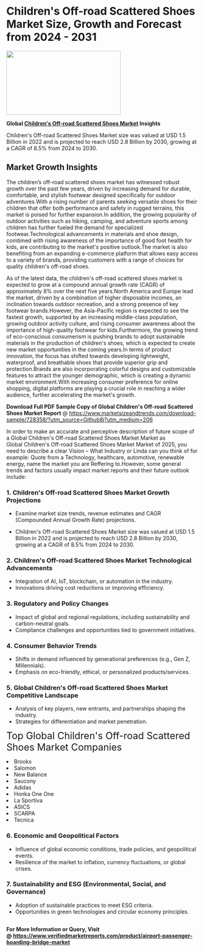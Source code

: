 <H1>Children's Off-road Scattered Shoes Market Size, Growth and Forecast from 2024 - 2031</H1><img class="aligncenter size-medium wp-image-584254" src="https://thirdeyenews.in/wp-content/uploads/2024/09/Global-Market-Research-300x168.jpeg" alt="" width="300" height="168" /><p><strong>Global&nbsp;<a href="https://www.marketsizeandtrends.com/download-sample/728358/?utm_source=Github8j?utm_medium=206">Children's Off-road Scattered Shoes Market</a> Insights</strong></p><p>Children's Off-road Scattered Shoes Market size was valued at USD 1.5 Billion in 2022 and is projected to reach USD 2.8 Billion by 2030, growing at a CAGR of 8.5% from 2024 to 2030.</p><p><h2>Market Growth Insights</h2> <p>The children’s off-road scattered shoes market has witnessed robust growth over the past few years, driven by increasing demand for durable, comfortable, and stylish footwear designed specifically for outdoor adventures.With a rising number of parents seeking versatile shoes for their children that offer both performance and safety in rugged terrains, this market is poised for further expansion.In addition, the growing popularity of outdoor activities such as hiking, camping, and adventure sports among children has further fueled the demand for specialized footwear.Technological advancements in materials and shoe design, combined with rising awareness of the importance of good foot health for kids, are contributing to the market's positive outlook.The market is also benefiting from an expanding e-commerce platform that allows easy access to a variety of brands, providing customers with a range of choices for quality children's off-road shoes.</p> <p>As of the latest data, the children's off-road scattered shoes market is expected to grow at a compound annual growth rate (CAGR) of approximately 8% over the next five years.North America and Europe lead the market, driven by a combination of higher disposable incomes, an inclination towards outdoor recreation, and a strong presence of key footwear brands.However, the Asia-Pacific region is expected to see the fastest growth, supported by an increasing middle-class population, growing outdoor activity culture, and rising consumer awareness about the importance of high-quality footwear for kids.Furthermore, the growing trend of eco-conscious consumerism is pushing brands to adopt sustainable materials in the production of children's shoes, which is expected to create new market opportunities in the coming years.In terms of product innovation, the focus has shifted towards developing lightweight, waterproof, and breathable shoes that provide superior grip and protection.Brands are also incorporating colorful designs and customizable features to attract the younger demographic, which is creating a dynamic market environment.With increasing consumer preference for online shopping, digital platforms are playing a crucial role in reaching a wider audience, further accelerating the market's growth.<p><span class=""><strong>Download Full PDF Sample Copy of Global Children's Off-road Scattered Shoes Market Report</strong> @ <a href="https://www.marketsizeandtrends.com/download-sample/728358/?utm_source=Github8j?utm_medium=206" target="_blank">https://www.marketsizeandtrends.com/download-sample/728358/?utm_source=Github8j?utm_medium=206</a></span></p><p>In order to make an accurate and perceptive description of future scope of a Global&nbsp;Children's Off-road Scattered Shoes Market Market as Global&nbsp;Children's Off-road Scattered Shoes Market Market of 2025, you need to describe a clear Vision &ndash; What Industry or Linda can you think of for example: Quote from a Technology, healthcare, automotive, renewable energy, name the market you are Reffering to.However, some general trends and factors usually impact market reports and their future outlook include:</p><h3>1.&nbsp;<strong>Children's Off-road Scattered Shoes Market Growth Projections</strong></h3><ul><li>Examine market size trends, revenue estimates and CAGR (Compounded Annual Growth Rate) projections.</li><li><p>Children's Off-road Scattered Shoes Market size was valued at USD 1.5 Billion in 2022 and is projected to reach USD 2.8 Billion by 2030, growing at a CAGR of 8.5% from 2024 to 2030.</p></li></ul><h3>2.&nbsp;<strong>Children's Off-road Scattered Shoes Market Technological Advancements</strong></h3><ul><li>Integration of AI, IoT, blockchain, or automation in the industry.</li><li>Innovations driving cost reductions or improving efficiency.</li></ul><h3>3.&nbsp;<strong>Regulatory and Policy Changes</strong></h3><ul><li>Impact of global and regional regulations, including sustainability and carbon-neutral goals.</li><li>Compliance challenges and opportunities tied to government initiatives.</li></ul><h3>4.&nbsp;<strong>Consumer Behavior Trends</strong></h3><ul><li>Shifts in demand influenced by generational preferences (e.g., Gen Z, Millennials).</li><li>Emphasis on eco-friendly, ethical, or personalized products/services.</li></ul><h3>5.&nbsp;<strong>Global Children's Off-road Scattered Shoes Market Competitive Landscape</strong></h3><ul><li>Analysis of key players, new entrants, and partnerships shaping the industry.</li><li>Strategies for differentiation and market penetration.</li></ul><p data-pm-slice="1 1 []"><span style="color: inherit; font-family: inherit; font-size: 25px;">Top Global Children's Off-road Scattered Shoes Market Companies</span></p><div class="" data-test-id=""><p><li>Brooks</li><li> Salomon</li><li> New Balance</li><li> Saucony</li><li> Adidas</li><li> Honka One One</li><li> La Sportiva</li><li> ASICS</li><li> SCARPA</li><li> Tecnica</li></p></div><h3>6.&nbsp;<strong>Economic and Geopolitical Factors</strong></h3><ul><li>Influence of global economic conditions, trade policies, and geopolitical events.</li><li>Resilience of the market to inflation, currency fluctuations, or global crises.</li></ul><h3>7.&nbsp;<strong>Sustainability and ESG (Environmental, Social, and Governance)</strong></h3><ul><li>Adoption of sustainable practices to meet ESG criteria.</li><li>Opportunities in green technologies and circular economy principles.</li></ul><h2><strong style="font-size: 14px;">For More Information or Query, Visit @&nbsp;</strong><a style="background-color: #ffffff; font-size: 14px;" href="https://www.marketsizeandtrends.com/report/children-s-off-road-scattered-shoes-market/" target="_blank">https://www.verifiedmarketreports.com/product/airport-passenger-boarding-bridge-market</a></h2>